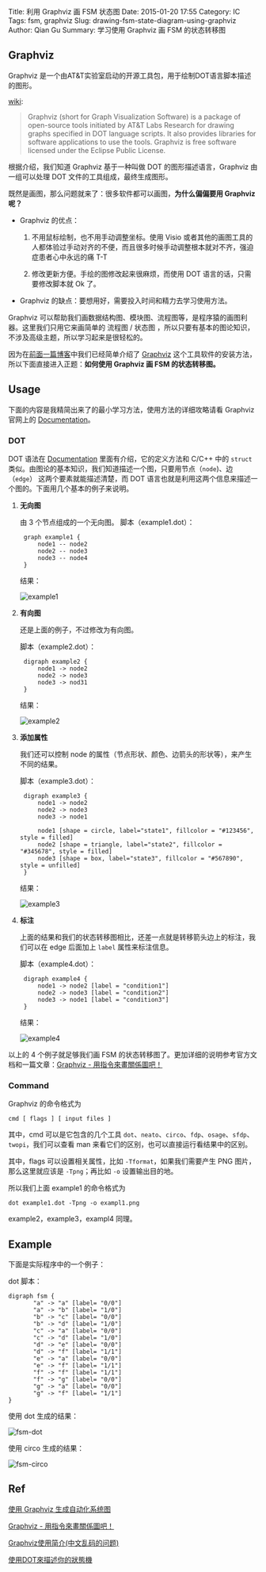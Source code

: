 Title: 利用 Graphviz 画 FSM 状态图
Date: 2015-01-20 17:55
Category: IC 
Tags: fsm, graphviz
Slug: drawing-fsm-state-diagram-using-graphviz
Author: Qian Gu
Summary: 学习使用 Graphviz 画 FSM 的状态转移图

## Graphviz

Graphviz 是一个由AT&T实验室启动的开源工具包，用于绘制DOT语言脚本描述的图形。

[wiki][wiki]:

> Graphviz (short for Graph Visualization Software) is a package of open-source tools initiated by AT&T Labs Research for drawing graphs specified in DOT language scripts. It also provides libraries for software applications to use the tools. Graphviz is free software licensed under the Eclipse Public License.

根据介绍，我们知道 Graphviz 基于一种叫做 DOT 的图形描述语言，Graphviz 由一组可以处理 DOT 文件的工具组成，最终生成图形。

既然是画图，那么问题就来了：很多软件都可以画图，**为什么偏偏要用 Graphviz 呢？**

+ Graphviz 的优点：

	1. 不用鼠标绘制，也不用手动调整坐标。使用 Visio 或者其他的画图工具的人都体验过手动对齐的不便，而且很多时候手动调整根本就对不齐，强迫症患者心中永远的痛 T-T

	2. 修改更新方便。手绘的图修改起来很麻烦，而使用 DOT 语言的话，只需要修改脚本就 Ok 了。

+ Graphviz 的缺点：要想用好，需要投入时间和精力去学习使用方法。

Graphviz 可以帮助我们画数据结构图、模块图、流程图等，是程序猿的画图利器。这里我们只用它来画简单的 流程图 / 状态图 ，所以只要有基本的图论知识，不涉及高级主题，所以学习起来是很轻松的。

因为在[前面一篇博客][article1]中我们已经简单介绍了 [Graphviz][graphviz] 这个工具软件的安装方法，所以下面直接进入正题：**如何使用 Graphviz 画 FSM 的状态转移图。**

[article1]: http://guqian110.github.io/pages/2015/01/11/how-to-analyse-code-elegantly.html
[graphviz]: http://www.graphviz.org/
[wiki]: http://en.wikipedia.org/wiki/Graphviz

## Usage

下面的内容是我精简出来了的最小学习方法，使用方法的详细攻略请看 Graphviz 官网上的 [Documentation][documentation]。

### DOT

DOT 语法在 [Documentation][documentation] 里面有介绍，它的定义方法和 C/C++ 中的 `struct` 类似。由图论的基本知识，我们知道描述一个图，只要用节点（`node`)、边（`edge`） 这两个要素就能描述清楚，而 DOT 语言也就是利用这两个信息来描述一个图的。下面用几个基本的例子来说明。

1. **无向图**

	由 3 个节点组成的一个无向图。
	脚本（example1.dot）：

		graph example1 {
			node1 -- node2
			node2 -- node3
			node3 -- node4
		}

	结果：

	![example1](/images/drawing-fsm-state-diagram-using-graphviz/example1.png)


2. **有向图**

	还是上面的例子，不过修改为有向图。

	脚本（example2.dot）：

		digraph example2 {
			node1 -> node2
			node2 -> node3
			node3 -> nod31
		}

	结果：

	![example2](/images/drawing-fsm-state-diagram-using-graphviz/example2.png)


3. **添加属性**

	我们还可以控制 node 的属性（节点形状、颜色、边箭头的形状等），来产生不同的结果。

	脚本（example3.dot）：

		digraph example3 {
			node1 -> node2
			node2 -> node3
			node3 -> node1

			node1 [shape = circle, label="state1", fillcolor = "#123456", style = filled]
			node2 [shape = triangle, label="state2", fillcolor = "#345678", style = filled]
			node3 [shape = box, label="state3", fillcolor = "#567890", style = unfilled]
		}

	结果：

	![example3](/images/drawing-fsm-state-diagram-using-graphviz/example3.png)

4. **标注**

	上面的结果和我们的状态转移图相比，还差一点就是转移箭头边上的标注，我们可以在 edge 后面加上 `label` 属性来标注信息。

	脚本（example4.dot）：

		digraph example4 {
			node1 -> node2 [label = "condition1"]
			node2 -> node3 [label = "condition2"]
			node3 -> node1 [label = "condition3"]
		}

	结果：

	![example4](/images/drawing-fsm-state-diagram-using-graphviz/example4.png)

以上的 4 个例子就足够我们画 FSM 的状态转移图了。更加详细的说明参考官方文档和一篇文章：[Graphviz - 用指令來畫關係圖吧！][article2]

### Command

Graphviz 的命令格式为

	cmd [ flags ] [ input files ]

其中，cmd 可以是它包含的几个工具 `dot`、`neato`、`circo`、`fdp`、`osage`、`sfdp`、`twopi`，我们可以查看 man <cmd> 来看它们的区别，也可以直接运行看结果中的区别。

其中，flags 可以设置相关属性，比如 `-Tformat`，如果我们需要产生 PNG 图片，那么这里就应该是 `-Tpng`；再比如 `-o` 设置输出目的地。

所以我们上面 example1 的命令格式为

	dot example1.dot -Tpng -o exampl1.png

example2，example3，exampl4 同理。

[documentation]: http://www.graphviz.org/Documentation.php
[article2]: http://www.openfoundry.org/en/foss-programs/8820-graphviz-

## Example

下面是实际程序中的一个例子：

dot 脚本：

    digraph fsm {                                                               
           "a" -> "a" [label= "0/0"]
           "a" -> "b" [label= "1/0"]
           "b" -> "c" [label= "0/0"]
           "b" -> "d" [label= "1/0"]
           "c" -> "a" [label= "0/0"]
           "c" -> "d" [label= "1/0"]
           "d" -> "e" [label= "0/0"]
           "d" -> "f" [label= "1/1"]
           "e" -> "a" [label= "0/0"]
           "e" -> "f" [label= "1/1"]
           "f" -> "f" [label= "1/1"]
           "f" -> "g" [label= "0/0"]
           "g" -> "a" [label= "0/0"]
           "g" -> "f" [label= "1/1"]
    }

使用 dot 生成的结果：


![fsm-dot](/images/drawing-fsm-state-diagram-using-graphviz/fsm-dot.png)

使用 circo 生成的结果：

![fsm-circo](/images/drawing-fsm-state-diagram-using-graphviz/fsm-circo.png)


## Ref

[使用 Graphviz 生成自动化系统图](http://www.ibm.com/developerworks/cn/aix/library/au-aix-graphviz/)

[Graphviz - 用指令來畫關係圖吧！][article2]

[Graphviz使用简介(中文乱码的问题)](http://blog.163.com/prevBlogPerma.do?host=lockriver&srl=487232242010101761749383&mode=prev)

[使用DOT來描述你的狀態機](http://gary-digital.blogspot.com/2006/08/dot.html)

